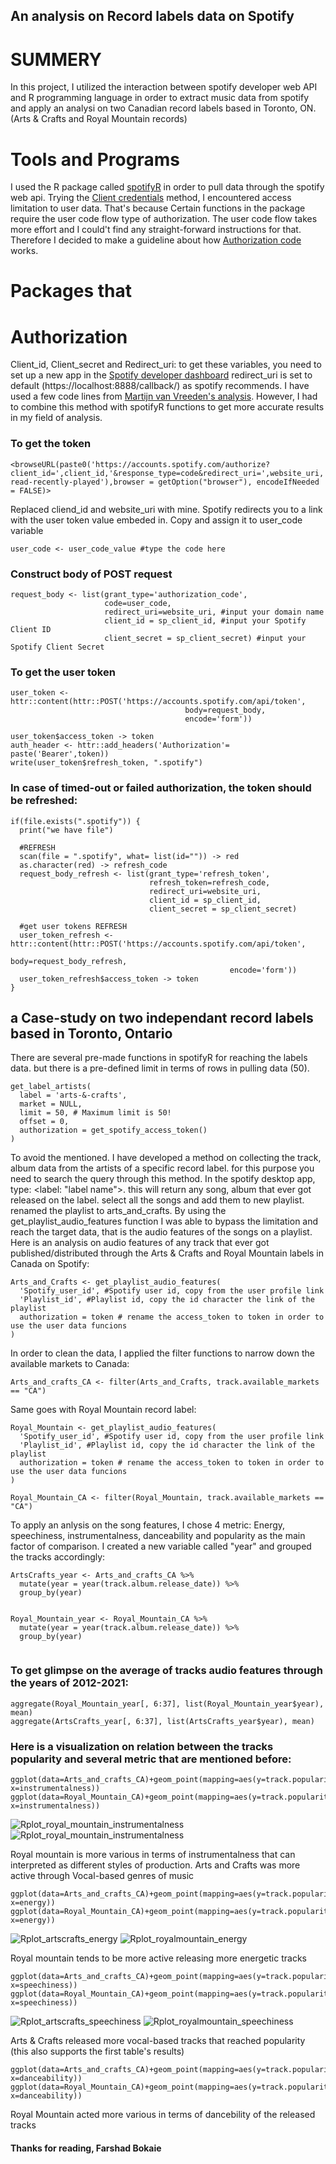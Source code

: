 ## An analysis on Record labels data on Spotify
# SUMMERY
In this project, I utilized the interaction between spotify developer web API and R programming language in order to extract music data from spotify and apply an analysi on two Canadian record labels based in Toronto, ON. (Arts & Crafts and Royal Mountain records)

# Tools and Programs
I used the R package called [spotifyR](https://github.com/charlie86/spotifyr) in order to pull data through the spotify web api. Trying the [Client credentials](https://developer.spotify.com/documentation/general/guides/authorization/) method, I encountered access limitation to user data. That's because Certain functions in the package require the user code flow type of authorization. The user code flow takes more effort and I could't find any straight-forward instructions for that. Therefore I decided to make a guideline about how [Authorization code](https://developer.spotify.com/documentation/general/guides/authorization/code-flow/) works.

# Packages that 
# Authorization
Client_id, Client_secret and Redirect_uri: to get these variables, you need to set up a new app in the [Spotify developer dashboard](https://developer.spotify.com/dashboard/)
redirect_uri is set to default (https://localhost:8888/callback/) as spotify recommends. I have used a few code lines from [Martijn van Vreeden's analysis](https://martijnvanvreeden.nl/collecting-spotify-data-with-r/). However, I had to combine this method with spotifyR functions to get more accurate results in my field of analysis.

### To get the token
```
<browseURL(paste0('https://accounts.spotify.com/authorize?client_id=',client_id,'&response_type=code&redirect_uri=',website_uri,'/&scope=user-read-recently-played'),browser = getOption("browser"), encodeIfNeeded = FALSE)>

```
Replaced cliend_id and website_uri with mine. Spotify redirects you to a link with the user token value embeded in. Copy and assign it to user_code variable
```
user_code <- user_code_value #type the code here

```
### Construct body of POST request
```
request_body <- list(grant_type='authorization_code',
                     code=user_code,
                     redirect_uri=website_uri, #input your domain name
                     client_id = sp_client_id, #input your Spotify Client ID
                     client_secret = sp_client_secret) #input your Spotify Client Secret

```
### To get the user token
```
user_token <- httr::content(httr::POST('https://accounts.spotify.com/api/token',
                                       body=request_body,
                                       encode='form'))

user_token$access_token -> token
auth_header <- httr::add_headers('Authorization'= paste('Bearer',token))
write(user_token$refresh_token, ".spotify")

```
### In case of timed-out or failed authorization, the token should be refreshed:
```
if(file.exists(".spotify")) {
  print("we have file")
  
  #REFRESH
  scan(file = ".spotify", what= list(id="")) -> red
  as.character(red) -> refresh_code
  request_body_refresh <- list(grant_type='refresh_token',
                               refresh_token=refresh_code,
                               redirect_uri=website_uri,
                               client_id = sp_client_id,
                               client_secret = sp_client_secret)
  
  #get user tokens REFRESH
  user_token_refresh <- httr::content(httr::POST('https://accounts.spotify.com/api/token',
                                                 body=request_body_refresh,
                                                 encode='form'))
  user_token_refresh$access_token -> token
}

```
## a Case-study on two independant record labels based in Toronto, Ontario
There are several pre-made functions in spotifyR for reaching the labels data. but there is a pre-defined limit in terms of rows in pulling data (50).
```
get_label_artists(
  label = 'arts-&-crafts',
  market = NULL,
  limit = 50, # Maximum limit is 50!
  offset = 0,
  authorization = get_spotify_access_token()
)

```
To avoid the mentioned. I have developed a method on collecting the track, album data from the artists of a specific record label. for this purpose you need to search the query through this method. In the spotify desktop app, type: <label: "label name">. this will return any song, album that ever got released on the label. select all the songs and add them to new playlist. renamed the playlist to arts_and_crafts. By using the get_playlist_audio_features function I was able to bypass the limitation and reach the target data, that is the audio features of the songs on a playlist. Here is an analysis on audio features of any track that ever got published/distributed through the Arts & Crafts and Royal Mountain labels in Canada on Spotify:
```
Arts_and_Crafts <- get_playlist_audio_features(
  'Spotify_user_id', #Spotify user id, copy from the user profile link
  'Playlist_id', #Playlist id, copy the id character the link of the playlist
  authorization = token # rename the access_token to token in order to use the user data funcions
)

```
In order to clean the data, I applied the filter functions to narrow down the available markets to Canada:
```
Arts_and_crafts_CA <- filter(Arts_and_Crafts, track.available_markets == "CA")

```

Same goes with Royal Mountain record label:
```
Royal_Mountain <- get_playlist_audio_features(
  'Spotify_user_id', #Spotify user id, copy from the user profile link
  'Playlist_id', #Playlist id, copy the id character the link of the playlist
  authorization = token # rename the access_token to token in order to use the user data funcions
)

Royal_Mountain_CA <- filter(Royal_Mountain, track.available_markets == "CA")

```
To apply an anlysis on the song features, I chose 4 metric: Energy, speechiness, instrumentalness, danceability and popularity as the main factor of comparison. I created a new variable called "year" and grouped the tracks accordingly:
```
ArtsCrafts_year <- Arts_and_crafts_CA %>%
  mutate(year = year(track.album.release_date)) %>%
  group_by(year)


Royal_Mountain_year <- Royal_Mountain_CA %>%
  mutate(year = year(track.album.release_date)) %>%
  group_by(year)
  
  ```
### To get glimpse on the average of tracks audio features through the years of 2012-2021:
```
aggregate(Royal_Mountain_year[, 6:37], list(Royal_Mountain_year$year), mean)
aggregate(ArtsCrafts_year[, 6:37], list(ArtsCrafts_year$year), mean)

```

### Here is a visualization on relation between the tracks popularity and several metric that are mentioned before:
```
ggplot(data=Arts_and_crafts_CA)+geom_point(mapping=aes(y=track.popularity, x=instrumentalness))
ggplot(data=Royal_Mountain_CA)+geom_point(mapping=aes(y=track.popularity, x=instrumentalness))  

```
![Rplot_royal_mountain_instrumentalness](https://user-images.githubusercontent.com/93812491/143511141-5aa2d17c-184d-40db-8c68-68c8cd58a04a.png)
![Rplot_royal_mountain_instrumentalness](https://user-images.githubusercontent.com/93812491/143511243-8bffe95f-020d-4d34-959b-0e5c110b87f2.png)

Royal mountain is more various in terms of instrumentalness that can interpreted as different styles of production.
Arts and Crafts was more active through Vocal-based genres of music

```
ggplot(data=Arts_and_crafts_CA)+geom_point(mapping=aes(y=track.popularity, x=energy))
ggplot(data=Royal_Mountain_CA)+geom_point(mapping=aes(y=track.popularity, x=energy))

```
![Rplot_artscrafts_energy](https://user-images.githubusercontent.com/93812491/143511404-96f604c6-8a50-483c-94af-14aa9a8f7c19.png)
![Rplot_royalmountain_energy](https://user-images.githubusercontent.com/93812491/143511411-93c595bd-1dbd-4130-9d45-cb22f00ad3af.png)

Royal mountain tends to be more active releasing more energetic tracks
```
ggplot(data=Arts_and_crafts_CA)+geom_point(mapping=aes(y=track.popularity, x=speechiness))
ggplot(data=Royal_Mountain_CA)+geom_point(mapping=aes(y=track.popularity, x=speechiness))

```
![Rplot_artscrafts_speechiness](https://user-images.githubusercontent.com/93812491/143511433-5864a1f2-2b52-4c84-9741-751d40af22ac.png)
![Rplot_royalmountain_speechiness](https://user-images.githubusercontent.com/93812491/143511442-5c2d6410-e368-462a-a78a-d193f32da159.png)

Arts & Crafts released more vocal-based tracks that reached popularity (this also supports the first table's results)

```
ggplot(data=Arts_and_crafts_CA)+geom_point(mapping=aes(y=track.popularity, x=danceability))
ggplot(data=Royal_Mountain_CA)+geom_point(mapping=aes(y=track.popularity, x=danceability))

```

Royal Mountain acted more various in terms of dancebility of the released tracks


#### Thanks for reading, Farshad Bokaie
